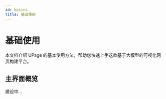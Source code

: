 ```yaml
---
id: basics
title: 基础使用
---
```


# 基础使用

本文档介绍 UPage 的基本使用方法，帮助您快速上手这款基于大模型的可视化网页构建平台。

## 主界面概览

建设中...
